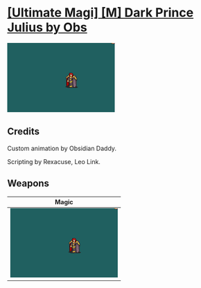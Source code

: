 # [\[Ultimate Magi\] \[M\] Dark Prince Julius by Obs](./)

<img src="./6.%20Magic/Magic_000.png" alt="[Ultimate Magi] [M] Dark Prince Julius by Obs standing" />

## Credits

Custom animation by Obsidian Daddy. 

Scripting by Rexacuse, Leo Link.

## Weapons


|Magic |
|  :---: |
| <img alt="Magic animation" src="./6.%20Magic/Magic.gif" /> |
